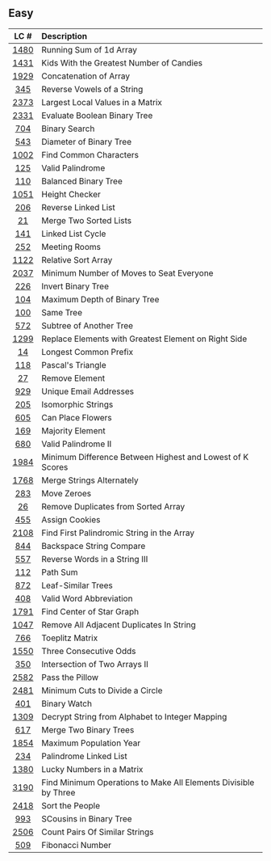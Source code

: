 ## Easy
|LC #|Description|
|:-:|:-|
|[1480](https://leetcode.com/problems/running-sum-of-1d-array/)| Running Sum of 1d Array|
|[1431](https://leetcode.com/problems/kids-with-the-greatest-number-of-candies/)| Kids With the Greatest Number of Candies|
|[1929](https://leetcode.com/problems/concatenation-of-array/)| Concatenation of Array|
|[345](https://leetcode.com/problems/reverse-vowels-of-a-string/)| Reverse Vowels of a String|
|[2373](https://leetcode.com/problems/largest-local-values-in-a-matrix/)|  Largest Local Values in a Matrix|
|[2331](https://leetcode.com/problems/evaluate-boolean-binary-tree/)|  Evaluate Boolean Binary Tree|
|[704](https://leetcode.com/problems/binary-search/description/)|  Binary Search|
|[543](https://leetcode.com/problems/product-of-array-except-self/)|  Diameter of Binary Tree|
|[1002](https://leetcode.com/problems/find-common-characters/)|  Find Common Characters|
|[125](https://leetcode.com/problems/valid-palindrome/)|  Valid Palindrome|
|[110](https://leetcode.com/problems/balanced-binary-tree/)|  Balanced Binary Tree|
|[1051](https://leetcode.com/problems/height-checker/)|  Height Checker|
|[206](https://leetcode.com/problems/reverse-linked-list/)|  Reverse Linked List|
|[21](https://leetcode.com/problems/merge-two-sorted-lists/)|  Merge Two Sorted Lists|
|[141](https://leetcode.com/problems/linked-list-cycle/)|  Linked List Cycle|
|[252](https://leetcode.com/problems/meeting-rooms/)|  Meeting Rooms|
|[1122](https://leetcode.com/problems/relative-sort-array/)|  Relative Sort Array|
|[2037](https://leetcode.com/problems/minimum-number-of-moves-to-seat-everyone/)|  Minimum Number of Moves to Seat Everyone|
|[226](https://leetcode.com/problems/invert-binary-tree/)|  Invert Binary Tree|
|[104](https://leetcode.com/problems/maximum-depth-of-binary-tree/)|  Maximum Depth of Binary Tree|
|[100](https://leetcode.com/problems/same-tree/)|  Same Tree|
|[572](https://leetcode.com/problems/subtree-of-another-tree/)|  Subtree of Another Tree|
|[1299](https://leetcode.com/problems/replace-elements-with-greatest-element-on-right-side/)|  Replace Elements with Greatest Element on Right Side|
|[14](https://leetcode.com/problems/longest-common-prefix/)|  Longest Common Prefix|
|[118](https://leetcode.com/problems/pascals-triangle/)|  Pascal's Triangle|
|[27](https://leetcode.com/problems/remove-element/)|   Remove Element|
|[929](https://leetcode.com/problems/unique-email-addresses/)|   Unique Email Addresses|
|[205](https://leetcode.com/problems/isomorphic-strings/)|   Isomorphic Strings|
|[605](https://leetcode.com/problems/can-place-flowers/)|   Can Place Flowers|
|[169](https://leetcode.com/problems/majority-element/)|   Majority Element|
|[680](https://leetcode.com/problems/valid-palindrome-ii/)|   Valid Palindrome II|
|[1984](https://leetcode.com/problems/minimum-difference-between-highest-and-lowest-of-k-scores/)|   Minimum Difference Between Highest and Lowest of K Scores|
|[1768](https://leetcode.com/problems/merge-strings-alternately/)|   Merge Strings Alternately|
|[283](https://leetcode.com/problems/move-zeroes/)|   Move Zeroes|
|[26](https://leetcode.com/problems/remove-duplicates-from-sorted-array/)|   Remove Duplicates from Sorted Array|
|[455](https://leetcode.com/problems/assign-cookies/)|   Assign Cookies|
|[2108](https://leetcode.com/problems/find-first-palindromic-string-in-the-array/)|   Find First Palindromic String in the Array|
|[844](https://leetcode.com/problems/backspace-string-compare/)|   Backspace String Compare|
|[557](https://leetcode.com/problems/reverse-words-in-a-string-iii/)|   Reverse Words in a String III|
|[112](https://leetcode.com/problems/path-sum/)|   Path Sum|
|[872](https://leetcode.com/problems/leaf-similar-trees/)|   Leaf-Similar Trees|
|[408](https://leetcode.com/problems/valid-word-abbreviation/)|   Valid Word Abbreviation|
|[1791](https://leetcode.com/problems/find-center-of-star-graph/)|   Find Center of Star Graph|
|[1047](https://leetcode.com/problems/remove-all-adjacent-duplicates-in-string/)|   Remove All Adjacent Duplicates In String|
|[766](https://leetcode.com/problems/toeplitz-matrix/)|   Toeplitz Matrix|
|[1550](https://leetcode.com/problems/three-consecutive-odds/)|   Three Consecutive Odds|
|[350](https://leetcode.com/problems/intersection-of-two-arrays-ii/)|   Intersection of Two Arrays II|
|[2582](https://leetcode.com/problems/pass-the-pillow/)|   Pass the Pillow|
|[2481](https://leetcode.com/problems/minimum-cuts-to-divide-a-circle/)|   Minimum Cuts to Divide a Circle|
|[401](https://leetcode.com/problems/binary-watch/)|   Binary Watch|
|[1309](https://leetcode.com/problems/decrypt-string-from-alphabet-to-integer-mapping/)|   Decrypt String from Alphabet to Integer Mapping|
|[617](https://leetcode.com/problems/merge-two-binary-trees/)|   Merge Two Binary Trees|
|[1854](https://leetcode.com/problems/maximum-population-year/)|   Maximum Population Year|
|[234](https://leetcode.com/problems/palindrome-linked-list/)|   Palindrome Linked List|
|[1380](https://leetcode.com/problems/lucky-numbers-in-a-matrix/)|   Lucky Numbers in a Matrix|
|[3190](https://leetcode.com/problems/find-minimum-operations-to-make-all-elements-divisible-by-three/)|   Find Minimum Operations to Make All Elements Divisible by Three|
|[2418](https://leetcode.com/problems/sort-the-people/)|   Sort the People|
|[993](https://leetcode.com/problems/cousins-in-binary-tree/)|   SCousins in Binary Tree|
|[2506](https://leetcode.com/problems/count-pairs-of-similar-strings/)|    Count Pairs Of Similar Strings |
|[509](https://leetcode.com/problems/fibonacci-number/)|    Fibonacci Number |
